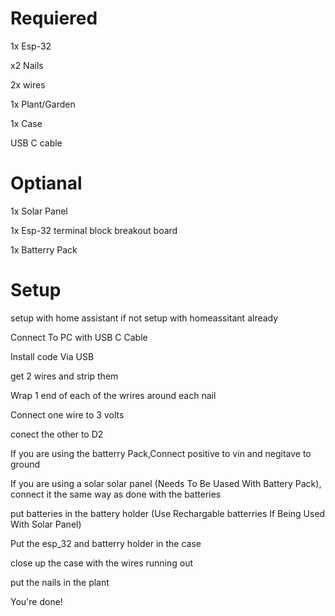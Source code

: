 # Requiered

1x Esp-32

x2 Nails

2x wires

1x Plant/Garden

1x Case

USB C cable
# Optianal

1x Solar Panel

1x Esp-32 terminal block breakout board

1x Batterry Pack

# Setup

setup with home assistant if not setup with homeassitant already

Connect To PC with USB C Cable

Install code Via USB

get 2 wires and strip them

Wrap 1 end of each of the wrires around each nail

Connect one wire to 3 volts

conect the other to D2

If you are using the batterry Pack,Connect positive to vin and negitave to ground

If you are using a solar solar panel (Needs To Be Uased With Battery Pack), connect it the same way as done with the batteries

put batteries in the battery holder (Use Rechargable batterries If Being Used With Solar Panel)

Put the esp_32 and batterry holder in the case

close up the case with the wires running out

put the nails in the plant

You're done!
